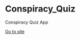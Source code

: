 # Conspiracy_Quiz
Conspiracy Quiz App

[Go to site](https://jackie-code.github.io/Conspiracy_Quiz/)
